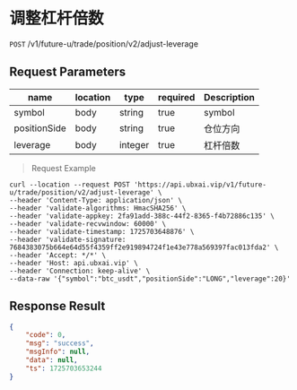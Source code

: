 # 调整杠杆倍数

`POST` /v1/future-u/trade/position/v2/adjust-leverage

## Request Parameters

| name           | location   | type           | required   | Description   |
|--------------|------|--------------|------|------|
| symbol       | body | string  | true | symbol  |
| positionSide | body | string  | true | 仓位方向 |
| leverage     | body | integer | true | 杠杆倍数 |

> Request Example

```shell
curl --location --request POST 'https://api.ubxai.vip/v1/future-u/trade/position/v2/adjust-leverage' \
--header 'Content-Type: application/json' \
--header 'validate-algorithms: HmacSHA256' \
--header 'validate-appkey: 2fa91add-388c-44f2-8365-f4b72886c135' \
--header 'validate-recvwindow: 60000' \
--header 'validate-timestamp: 1725703648876' \
--header 'validate-signature: 7684383075b664e64d55f4359ff2e919894724f1e43e778a569397fac013fda2' \
--header 'Accept: */*' \
--header 'Host: api.ubxai.vip' \
--header 'Connection: keep-alive' \
--data-raw '{"symbol":"btc_usdt","positionSide":"LONG","leverage":20}'
```

## Response Result

```json
{
    "code": 0,
    "msg": "success",
    "msgInfo": null,
    "data": null,
    "ts": 1725703653244
}
```

